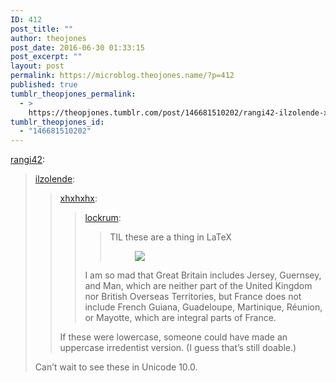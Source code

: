 ```yaml
---
ID: 412
post_title: ""
author: theojones
post_date: 2016-06-30 01:33:15
post_excerpt: ""
layout: post
permalink: https://microblog.theojones.name/?p=412
published: true
tumblr_theopjones_permalink:
  - >
    https://theopjones.tumblr.com/post/146681510202/rangi42-ilzolende-xhxhxhx-lockrum-til
tumblr_theopjones_id:
  - "146681510202"
---
```

<p><a class="tumblr_blog" href="http://rangi42.tumblr.com/post/145327766501">rangi42</a>:</p>
<blockquote>
<p><a class="tumblr_blog" href="http://ilzolende.tumblr.com/post/145324272157">ilzolende</a>:</p>
<blockquote>
<p><a class="tumblr_blog" href="http://xhxhxhx.tumblr.com/post/144780977227">xhxhxhx</a>:</p>
<blockquote>
<p><a class="tumblr_blog" href="http://lockrum.tumblr.com/post/144765829295">lockrum</a>:</p>
<blockquote>
<p>TIL these are a thing in LaTeX</p>
<figure class="tmblr-full"><img src="http://68.media.tumblr.com/1d7873f45f57438c5143acbeafac22a1/tumblr_inline_o7lew2Clh91rxzvrg_540.png" /></figure></blockquote>
<p>I am so mad that Great Britain includes Jersey, Guernsey, and Man, which are neither part of the United Kingdom nor British Overseas Territories, but France does not include French Guiana, Guadeloupe, Martinique, Réunion, or Mayotte, which are integral parts of France.</p>
</blockquote>
<p>If these were lowercase, someone could have made an uppercase irredentist version. (I guess that’s still doable.)</p>
</blockquote>
<p>Can’t wait to see these in Unicode 10.0.</p>
</blockquote>